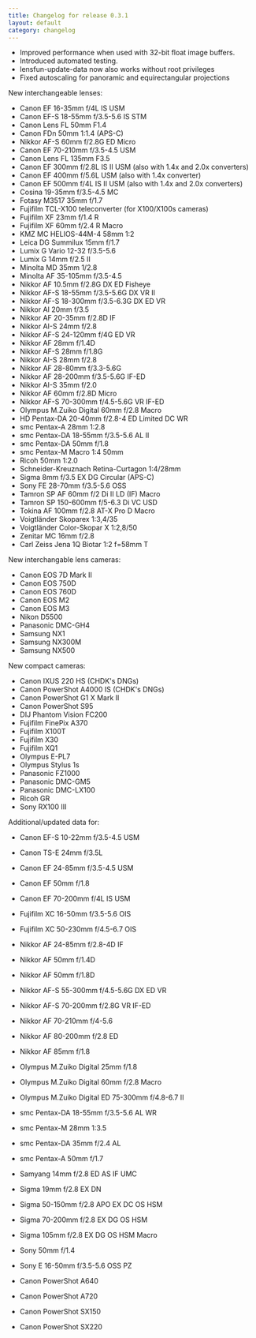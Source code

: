 ```yaml
---
title: Changelog for release 0.3.1
layout: default
category: changelog
---
```


* Improved performance when used with 32-bit float image buffers.
* Introduced automated testing.
* lensfun-update-data now also works without root privileges
* Fixed autoscaling for panoramic and equirectangular projections

New interchangeable lenses:

* Canon EF 16-35mm f/4L IS USM
* Canon EF-S 18-55mm f/3.5-5.6 IS STM
* Canon Lens FL 50mm F1.4
* Canon FDn 50mm 1:1.4 (APS-C)
* Nikkor AF-S 60mm f/2.8G ED Micro
* Canon EF 70-210mm f/3.5-4.5 USM
* Canon Lens FL 135mm F3.5
* Canon EF 300mm f/2.8L IS II USM (also with 1.4x and 2.0x converters)
* Canon EF 400mm f/5.6L USM (also with 1.4x converter)
* Canon EF 500mm f/4L IS II USM (also with 1.4x and 2.0x converters)
* Cosina 19-35mm f/3.5-4.5 MC
* Fotasy M3517 35mm f/1.7
* Fujifilm TCL-X100 teleconverter (for X100/X100s cameras)
* Fujifilm XF 23mm f/1.4 R
* Fujifilm XF 60mm f/2.4 R Macro
* KMZ MC HELIOS-44M-4 58mm 1:2
* Leica DG Summilux 15mm f/1.7
* Lumix G Vario 12-32 f/3.5-5.6
* Lumix G 14mm f/2.5 II
* Minolta MD 35mm 1/2.8
* Minolta AF 35-105mm f/3.5-4.5
* Nikkor AF 10.5mm f/2.8G DX ED Fisheye
* Nikkor AF-S 18-55mm f/3.5-5.6G DX VR II
* Nikkor AF-S 18-300mm f/3.5-6.3G DX ED VR
* Nikkor AI 20mm f/3.5
* Nikkor AF 20-35mm f/2.8D IF
* Nikkor AI-S 24mm f/2.8
* Nikkor AF-S 24-120mm f/4G ED VR
* Nikkor AF 28mm f/1.4D
* Nikkor AF-S 28mm f/1.8G
* Nikkor AI-S 28mm f/2.8
* Nikkor AF 28-80mm f/3.3-5.6G
* Nikkor AF 28-200mm f/3.5-5.6G IF-ED
* Nikkor AI-S 35mm f/2.0
* Nikkor AF 60mm f/2.8D Micro
* Nikkor AF-S 70-300mm f/4.5-5.6G VR IF-ED
* Olympus M.Zuiko Digital 60mm f/2.8 Macro
* HD Pentax-DA 20-40mm f/2.8-4 ED Limited DC WR
* smc Pentax-A 28mm 1:2.8
* smc Pentax-DA 18-55mm f/3.5-5.6 AL II
* smc Pentax-DA 50mm f/1.8
* smc Pentax-M Macro 1:4 50mm
* Ricoh 50mm 1:2.0
* Schneider-Kreuznach Retina-Curtagon 1:4/28mm
* Sigma 8mm f/3.5 EX DG Circular (APS-C)
* Sony FE 28-70mm f/3.5-5.6 OSS
* Tamron SP AF 60mm f/2 Di II LD (IF) Macro
* Tamron SP 150-600mm f/5-6.3 Di VC USD
* Tokina AF 100mm f/2.8 AT-X Pro D Macro
* Voigtländer Skoparex 1:3,4/35
* Voigtländer Color-Skopar X 1:2,8/50
* Zenitar MC 16mm f/2.8
* Carl Zeiss Jena 1Q Biotar 1:2 f=58mm T

New interchangable lens cameras:

* Canon EOS 7D Mark II
* Canon EOS 750D
* Canon EOS 760D
* Canon EOS M2
* Canon EOS M3
* Nikon D5500
* Panasonic DMC-GH4
* Samsung NX1
* Samsung NX300M
* Samsung NX500

New compact cameras:

* Canon IXUS 220 HS (CHDK's DNGs)
* Canon PowerShot A4000 IS (CHDK's DNGs)
* Canon PowerShot G1 X Mark II
* Canon PowerShot S95
* DIJ Phantom Vision FC200
* Fujifilm FinePix A370
* Fujifilm X100T
* Fujifilm X30
* Fujifilm XQ1
* Olympus E-PL7
* Olympus Stylus 1s
* Panasonic FZ1000
* Panasonic DMC-GM5
* Panasonic DMC-LX100
* Ricoh GR
* Sony RX100 III

Additional/updated data for:

* Canon EF-S 10-22mm f/3.5-4.5 USM
* Canon TS-E 24mm f/3.5L
* Canon EF 24-85mm f/3.5-4.5 USM
* Canon EF 50mm f/1.8
* Canon EF 70-200mm f/4L IS USM
* Fujifilm XC 16-50mm f/3.5-5.6 OIS
* Fujifilm XC 50-230mm f/4.5-6.7 OIS
* Nikkor AF 24-85mm f/2.8-4D IF
* Nikkor AF 50mm f/1.4D
* Nikkor AF 50mm f/1.8D
* Nikkor AF-S 55-300mm f/4.5-5.6G DX ED VR
* Nikkor AF-S 70-200mm f/2.8G VR IF-ED
* Nikkor AF 70-210mm f/4-5.6
* Nikkor AF 80-200mm f/2.8 ED
* Nikkor AF 85mm f/1.8
* Olympus M.Zuiko Digital 25mm f/1.8
* Olympus M.Zuiko Digital 60mm f/2.8 Macro
* Olympus M.Zuiko Digital ED 75-300mm f/4.8-6.7 II
* smc Pentax-DA 18-55mm f/3.5-5.6 AL WR
* smc Pentax-M 28mm 1:3.5
* smc Pentax-DA 35mm f/2.4 AL
* smc Pentax-A 50mm f/1.7
* Samyang 14mm f/2.8 ED AS IF UMC
* Sigma 19mm f/2.8 EX DN
* Sigma 50-150mm f/2.8 APO EX DC OS HSM
* Sigma 70-200mm f/2.8 EX DG OS HSM
* Sigma 105mm f/2.8 EX DG OS HSM Macro
* Sony 50mm f/1.4
* Sony E 16-50mm f/3.5-5.6 OSS PZ

* Canon PowerShot A640
* Canon PowerShot A720
* Canon PowerShot SX150
* Canon PowerShot SX220
